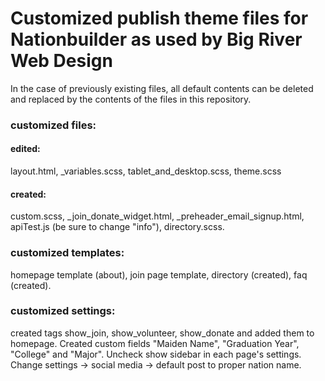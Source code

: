 # Customized publish theme files for Nationbuilder as used by Big River Web Design

In the case of previously existing files, all default contents can be deleted and replaced by the contents of the files in this repository.

### customized files:

#### edited:
layout.html, _variables.scss, tablet_and_desktop.scss, theme.scss
#### created:
custom.scss, _join_donate_widget.html, _preheader_email_signup.html, apiTest.js (be sure to change "info"), directory.scss.

### customized templates:

homepage template (about), join page template, directory (created), faq (created).

### customized settings:

created tags show_join, show_volunteer, show_donate and added them to homepage. Created custom fields "Maiden Name", "Graduation Year", "College" and "Major". Uncheck show sidebar in each page's settings. Change settings -> social media -> default post to proper nation name.
